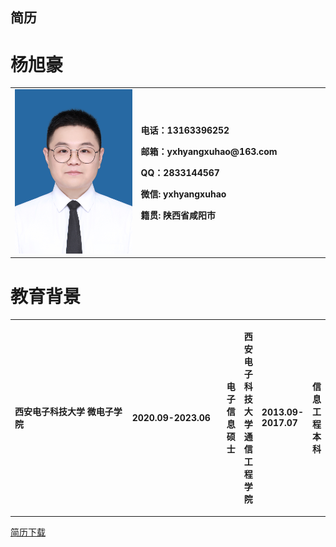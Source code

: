 ## 简历
<h1>杨旭豪</h1>
<table>
  <td width="40%">
    <img src="/证件照.jpg" width="100%">
  </td>
  <td width="60%">
    <p><b>电话：13163396252 </b></p>
    <p><b>邮箱：yxhyangxuhao@163.com </b></p>
    <p><b>QQ：2833144567 </b></p>
    <p><b>微信: yxhyangxuhao </b></p>
    <p><b>籍贯: 陕西省咸阳市 </b></p>
  </td>
</table>
<h1>教育背景</h1>
<table>

  <td width="60%">
    <p><b>西安电子科技大学 微电子学院 </b></p>
  </td>
  <td width="40%">
    <p><b>2020.09-2023.06 </b></p>
  </td>
    <td width="60">
    <p><b>电子信息 硕士 </b></p>
  </td>
  <td width="60%">
    <p><b>西安电子科技大学 通信工程学院 </b></p>
  </td>
  <td width="40%">
    <p><b>2013.09-2017.07 </b></p>
  </td>
    <td width="60">
    <p><b>信息工程 本科 </b></p>
  </td>
</table>

<a href="/简历-杨旭豪-20220726(1).pdf">简历下载</a>
